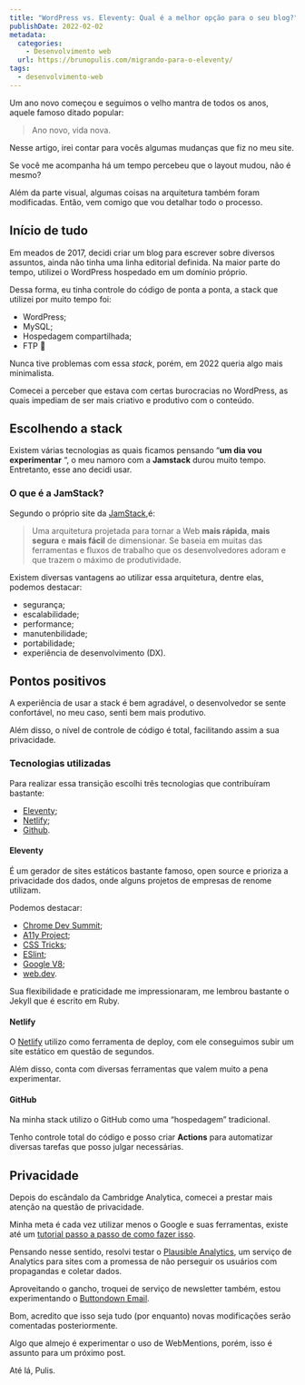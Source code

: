 ```yaml
---
title: "WordPress vs. Eleventy: Qual é a melhor opção para o seu blog?"
publishDate: 2022-02-02
metadata:
  categories:
    - Desenvolvimento web
  url: https://brunopulis.com/migrando-para-o-eleventy/
tags:
  - desenvolvimento-web
---
```

Um ano novo começou e seguimos o velho mantra de todos os anos, aquele famoso ditado popular:

> Ano novo, vida nova.

Nesse artigo, irei contar para vocês algumas mudanças que fiz no meu site.

Se você me acompanha há um tempo percebeu que o layout mudou, não é mesmo?

Além da parte visual, algumas coisas na arquitetura também foram modificadas. Então, vem comigo que vou detalhar todo o processo.

## Início de tudo

Em meados de 2017, decidi criar um blog para escrever sobre diversos assuntos, ainda não tinha uma linha editorial definida. Na maior parte do tempo, utilizei o WordPress hospedado em um domínio próprio.

Dessa forma, eu tinha controle do código de ponta a ponta, a stack que utilizei por muito tempo foi:

- WordPress;
- MySQL;
- Hospedagem compartilhada;
- FTP 🤣

Nunca tive problemas com essa _stack_, porém, em 2022 queria algo mais minimalista.

Comecei a perceber que estava com certas burocracias no WordPress, as quais impediam de ser mais criativo e produtivo com o conteúdo.

## Escolhendo a stack

Existem várias tecnologias as quais ficamos pensando “**um dia vou experimentar** “, o meu namoro com a **Jamstack** durou muito tempo. Entretanto, esse ano decidi usar.

### O que é a JamStack?

Segundo o próprio site da [JamStack](https://jamstack.org),é:

> Uma arquitetura projetada para tornar a Web **mais rápida**, **mais segura** e **mais fácil** de dimensionar. Se baseia em muitas das ferramentas e fluxos de trabalho que os desenvolvedores adoram e que trazem o máximo de produtividade.

Existem diversas vantagens ao utilizar essa arquitetura, dentre elas, podemos destacar:

- segurança;
- escalabilidade;
- performance;
- manutenbilidade;
- portabilidade;
- experiência de desenvolvimento (DX).

## Pontos positivos

A experiência de usar a stack é bem agradável, o desenvolvedor se sente confortável, no meu caso, senti bem mais produtivo.

Além disso, o nível de controle de código é total, facilitando assim a sua privacidade.

### Tecnologias utilizadas

Para realizar essa transição escolhi três tecnologias que contribuíram bastante:

- [Eleventy](https://www.11ty.dev/);
- [Netlify](https://www.netlify.com/);
- [Github](http://github.com/).

#### Eleventy

É um gerador de sites estáticos bastante famoso, open source e prioriza a privacidade dos dados, onde alguns projetos de empresas de renome utilizam.

Podemos destacar:

- [Chrome Dev Summit](https://developer.chrome.com/devsummit/);
- [A11y Project](https://www.a11yproject.com/);
- [CSS Tricks](https://css-tricks.com/);
- [ESlint](https://eslint.org/);
- [Google V8](https://v8.dev/);
- [web.dev](https://web.dev/).

Sua flexibilidade e praticidade me impressionaram, me lembrou bastante o Jekyll que é escrito em Ruby.

#### Netlify

O [Netlify](https://www.netlify.com/) utilizo como ferramenta de deploy, com ele conseguimos subir um site estático em questão de segundos.

Além disso, conta com diversas ferramentas que valem muito a pena experimentar.

#### GitHub

Na minha stack utilizo o GitHub como uma “hospedagem” tradicional.

Tenho controle total do código e posso criar **Actions** para automatizar diversas tarefas que posso julgar necessárias.

## Privacidade

Depois do escândalo da Cambridge Analytica, comecei a prestar mais atenção na questão de privacidade.

Minha meta é cada vez utilizar menos o Google e suas ferramentas, existe até um [tutorial passo a passo de como fazer isso](https://impossiblehq.com/complete-guide-leaving-google/).

Pensando nesse sentido, resolvi testar o [Plausible Analytics](https://plausible.io/), um serviço de Analytics para sites com a promessa de não perseguir os usuários com propagandas e coletar dados.

Aproveitando o gancho, troquei de serviço de newsletter também, estou experimentando o [Buttondown Email](https://buttondown.email/).

Bom, acredito que isso seja tudo (por enquanto) novas modificações serão comentadas posteriormente.

Algo que almejo é experimentar o uso de WebMentions, porém, isso é assunto para um próximo post.

Até lá,
Pulis.
